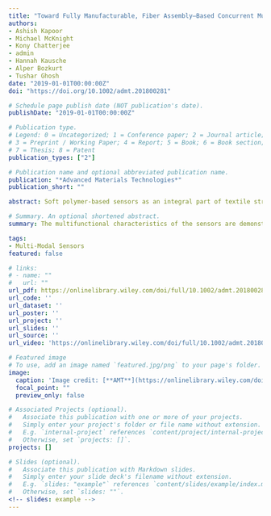```yaml
---
title: "Toward Fully Manufacturable, Fiber Assembly–Based Concurrent Multimodal and Multifunctional Sensors for e‐Textiles"
authors:
- Ashish Kapoor
- Michael McKnight
- Kony Chatterjee
- admin
- Hannah Kausche
- Alper Bozkurt
- Tushar Ghosh
date: "2019-01-01T00:00:00Z"
doi: "https://doi.org/10.1002/admt.201800281"

# Schedule page publish date (NOT publication's date).
publishDate: "2019-01-01T00:00:00Z"

# Publication type.
# Legend: 0 = Uncategorized; 1 = Conference paper; 2 = Journal article;
# 3 = Preprint / Working Paper; 4 = Report; 5 = Book; 6 = Book section;
# 7 = Thesis; 8 = Patent
publication_types: ["2"]

# Publication name and optional abbreviated publication name.
publication: "*Advanced Materials Technologies*"
publication_short: ""

abstract: Soft polymer‐based sensors as an integral part of textile structures have attracted considerable scientific and commercial interest recently because of their potential use in healthcare, security systems, and other areas. While electronic sensing functionalities can be incorporated into textiles at one or more of the hierarchical levels of molecules, fibers, yarns, or fabrics, arguably a more practical and inconspicuous means to introduce the desired electrical characteristics is at the fiber level, using processes that are compatible to textiles. Here, a prototype multimodal and multifunctional sensor array formed within a woven fabric structure using bicomponent fibers with ordered insulating and conducting segments is reported. The multifunctional characteristics of the sensors are successfully demonstrated by measuring tactile, tensile, and shear deformations, as well as wetness and biopotential. While the unobtrusive integration of sensing capabilities offers possibilities to preserve all desirable textile qualities, this scaled‐up fiber‐based approach demonstrates the potential for scalable and facile manufacturability of practical e‐textile products using low‐cost roll‐to‐roll processing of large‐area flexible sensor systems and can be remarkably effective in advancing the field of e‐textiles.

# Summary. An optional shortened abstract.
summary: The multifunctional characteristics of the sensors are demonstrated by measuring tactile, tensile, and shear deformations, as well as wetness and biopotential.

tags:
- Multi-Modal Sensors
featured: false

# links:
# - name: ""
#   url: ""
url_pdf: https://onlinelibrary.wiley.com/doi/full/10.1002/admt.201800281
url_code: ''
url_dataset: ''
url_poster: ''
url_project: ''
url_slides: ''
url_source: ''
url_video: 'https://onlinelibrary.wiley.com/doi/full/10.1002/admt.201800281'

# Featured image
# To use, add an image named `featured.jpg/png` to your page's folder. 
image:
  caption: 'Image credit: [**AMT**](https://onlinelibrary.wiley.com/doi/full/10.1002/admt.201800281)'
  focal_point: ""
  preview_only: false

# Associated Projects (optional).
#   Associate this publication with one or more of your projects.
#   Simply enter your project's folder or file name without extension.
#   E.g. `internal-project` references `content/project/internal-project/index.md`.
#   Otherwise, set `projects: []`.
projects: []

# Slides (optional).
#   Associate this publication with Markdown slides.
#   Simply enter your slide deck's filename without extension.
#   E.g. `slides: "example"` references `content/slides/example/index.md`.
#   Otherwise, set `slides: ""`.
<!-- slides: example -->
---
```


<!-- {{% alert note %}}
Click the *Cite* button above to demo the feature to enable visitors to import publication metadata into their reference management software.
{{% /alert %}}

{{% alert note %}}
Click the *Slides* button above to demo Academic's Markdown slides feature.
{{% /alert %}} -->

<!-- Supplementary notes can be added here, including [code and math](https://sourcethemes.com/academic/docs/writing-markdown-latex/). -->
